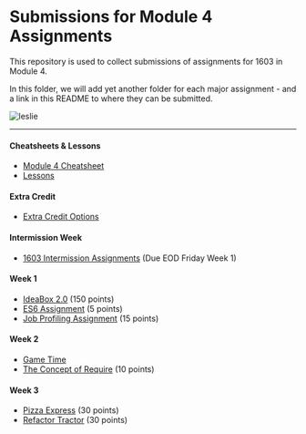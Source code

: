 # Submissions for Module 4 Assignments

This repository is used to collect submissions of assignments for 1603 in Module 4.

In this folder, we will add yet another folder for each major assignment - and a link in this README to where they can be submitted.

![leslie](https://ak-hdl.buzzfed.com/static/2013-12/enhanced/webdr02/9/21/enhanced-buzz-19197-1386641047-2.jpg)

-----

#### Cheatsheets & Lessons

* [Module 4 Cheatsheet](module-4-cheatsheet.markdown)
* [Lessons](https://github.com/turingschool/lesson_plans/tree/master/ruby_04-apis_and_scalability)

#### Extra Credit

* [Extra Credit Options](extra-credit/)

#### Intermission Week

* [1603 Intermission Assignments](https://github.com/turingschool/intermission-assignments/issues?q=is%3Aopen+is%3Aissue+label%3A1603) (Due EOD Friday Week 1)

#### Week 1

* [IdeaBox 2.0](ideabox2.0/) (150 points)
* [ES6 Assignment](https://gist.github.com/rrgayhart/4c0784c9aa2f427017891c05a46bf7a2) (5 points)
* [Job Profiling Assignment](https://gist.github.com/rrgayhart/e6789e0b540705de9ed22b14ecb7182d) (15 points)

#### Week 2

* [Game Time](/gametime)
* [The Concept of Require](https://gist.github.com/rrgayhart/548e843327afb5ff8969b6dc4435c7bd) (10 points)

#### Week 3

* [Pizza Express](https://gist.github.com/rrgayhart/c61fadfb475327b01b01d642f680aa31) (30 points)
* [Refactor Tractor](https://gist.github.com/rrgayhart/b54ae172003f08e18cb6f1c352369785) (30 points)
